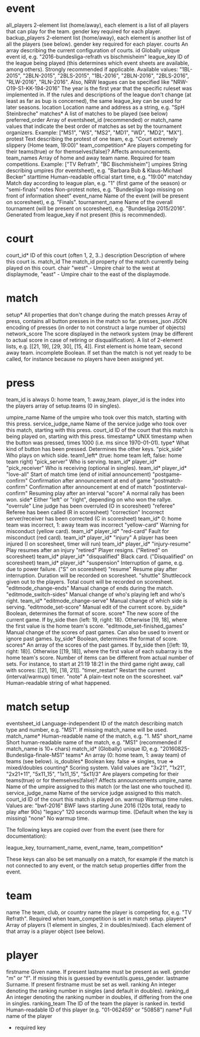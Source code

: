 event
=====

all_players     2-element list (home/away), each element is a list of all players that can play for the team.
                gender key required for each player.
backup_players  2-element list (home/away), each element is another list of all the players (see below).
                gender key required for each player.
courts          An array describing the current configuration of courts.
id              Globally unique event id, e.g. "2016-bundesliga-refrath vs bischmisheim"
league_key      ID of the league being played (this determines which event sheets are available, among others).
                Strongly recommended if applicable.
                Available values: "1BL-2015", "2BLN-2015", "2BLS-2015", "1BL-2016", "2BLN-2016", "2BLS-2016", "RLW-2016", "RLN-2016".
                Also, NRW leagues can be specified like "NRW-O19-S1-KK-194-2016"
                The year is the first year that the specific ruleset was implemented in.
                If the rules and descriptions of the league don't change (at least as far as bup is concerned),
                the same league_key can be used for later seasons.
location        Location name and address as a string, e.g. "SpH Steinbreche"
matches*        A list of matches to be played (see below)
preferred_order Array of eventsheet_id (recommended) or match_name values that indicate the best order of matches as set by the tournament organizers.
                Example: ["MS1", "WS", "MS2", "MD1", "WD", "MD2", "MX"].
protest         Text describing the protest of one team, e.g. "Court extremely slippery (Home team, 19:00)"
team_competition* Are players competing for their teams(true) or for themselves(false)? Affects announcements.
team_names      Array of home and away team name. Required for team competitions.
                Example: ["TV Refrath", "BC Bischmisheim"]
umpires         String describing umpires (for eventsheet), e.g. "Barbara Bub & Klaus-Michael Becker"
starttime       Human-readable official start time, e.g. "19:00"
matchday        Match day according to league plan, e.g. "1" (first game of the season) or "semi-finals"
notes           Non-protest notes, e.g. "Bundesliga logo missing on front of information sheet"
event_name      Name of the event (will be present on scoresheet), e.g. "Finals".
tournament_name Name of the overall tournament (will be present on scoresheet), e.g. "Bundesliga 2015/2016".
                Generated from league_key if not present (this is recommended).

court
=====

court_id*     ID of this court (often 1, 2, 3..)
description   Description of where this court is.
match_id      The match_id property of the match currently being played on this court.
chair         "west" - Umpire chair to the west at displaymode, "east" - Umpire chair to the east of the displaymode.


match
=====

setup*        All properties that don't change during the match
presses       Array of press, contains all button presses in the match so far.
presses_json  JSON encoding of presses (in order to not construct a large number of objects)
network_score The score displayed in the network system (may be different to actual score in case of retiring or disqualification).
              A list of 2-element lists, e.g. [[21, 19], [29, 30], [15, 4]]. First element is home team, second away team.
incomplete    Boolean. If set than the match is not yet ready to be called,
              for instance because no players have been assigned yet.


press
=====

team_id is always 0: home team, 1: away_team.
player_id is the index into the players array of setup.teams (0 in singles).

umpire_name      Name of the umpire who took over this match, starting with this press.
service_judge_name Name of the service judge who took over this match, starting with this press.
court_id         ID of the court that this match is being played on, starting with this press.
timestamp*       UNIX timestamp when the button was pressed, times 1000 (i.e. ms since 1970-01-01).
type*            What kind of button has been pressed. Determines the other keys.
 "pick_side"     Who plays on which side.
    team1_left*    (true: home team left, false: home team right)
 "pick_server"   Who is serving.
    team_id*
    player_id*
 "pick_receiver" Who is receiving (optional in singles).
    team_id*
    player_id*
 "love-all"      Start of match time (end of initial announcement)
 "postgame-confirm"     Confirmation after announcement at end of game
 "postmatch-confirm"    Confirmation after announcement at end of match
 "postinterval-confirm" Resuming play after an interval
 "score"         A normal rally has been won.
    side*          Either "left" or "right", depending on who won the rallye.
 "overrule"      Line judge has been overruled (O in scoresheet)
 "referee"       Referee has been called (R in scoresheet)
 "correction"    Incorrect server/receiver has been corrected (C in scoresheet)
    team_id*       0: home team was incorrect, 1: away team was incorrect
 "yellow-card"   Warning for misconduct (yellow card).
    team_id*
    player_id*
 "red-card"      Fault for misconduct (red card).
    team_id*
    player_id*
 "injury"        A player has been injured (I on scoresheet, timer will run)
    team_id*
    player_id*
 "injury-resume" Play resumes after an injury
 "retired"       Player resigns. ("Retired" on scoresheet)
    team_id*
    player_id*
 "disqualified"  Black card. ("Disqualified" on scoresheet)
    team_id*
    player_id*
 "suspension"   Interruption of game, e.g. due to power failure. ("S" on scoresheet)
 "resume"       Resume play after interruption. Duration will be recorded on scoresheet.
 "shuttle"      Shuttlecock given out to the players. Total count will be recorded on scoresheet.
 "editmode_change-ends"  Manual change of ends during the match.
 "editmode_switch-sides" Manual change of who's playing left and who's right.
    team_id*
 "editmode_change-serve" Manual change of which side is serving.
 "editmode_set-score"    Manual edit of the current score.
    by_side*      Boolean, determines the format of score.
    score*        The new score of the current game.
                  If by_side then {left: 19, right: 18}.
                  Otherwise [19, 18], where the first value is the home team's score.
 "editmode_set-finished_games" Manual change of the scores of past games.
                               Can also be used to invent or ignore past games.
    by_side*      Boolean, determines the format of score.
    scores*       An array of the scores of the past games.
                  If by_side then [{left: 19, right: 18}].
                  Otherwise [[19, 18]], where the first value of each subarray is the home team's score.
                  Number of items can be different from actual number of sets.
                  For instance, to start at 21:19 18:21 in the third game right away, call with
                  scores: [[21, 19], [18, 21]].
 "timer_restart" Restart the current (interval/warmup) timer.
 "note"          A plain-text note on the scoresheet.
    val*          Human-readable string of what happened.

match setup
===========

eventsheet_id      Language-independent ID of the match describing match type and number, e.g. "MS1".
                   If missing match_name will be used.
match_name*        Human-readable name of the match, e.g. "1. MS"
short_name         Short human-readable name of the match, e.g. "MS1" (recommended if match_name is 10+ chars)
match_id*          (Globally) unique ID, e.g. "20160825-Bundesliga-finale-MS1"
teams*             An array (0: home team, 1: away team) of teams (see below).
is_doubles*        Boolean key. false => singles, true => mixed/doubles
counting*          Scoring system. Valid values are "3x21", "1x21", "2x21+11", "5x11_15", "1x11_15", "5x11/3"
  Are players competing for their teams(true) or for themselves(false)? Affects announcements
umpire_name        Name of the umpire assigned to this match (or the last one who touched it).
service_judge_name Name of the service judge assigned to this match.
court_id           ID of the court this match is played on.
warmup             Warmup time rules. Values are:
   "bwf-2016"       BWF laws starting June 2016 (120s total, ready to play after 90s)
   "legacy"         120 seconds warmup time. (Default when the key is missing)
   "none"           No warmup time.


The following keys are copied over from the event (see there for documentation):

league_key, tournament_name, event_name, team_competition*

These keys can also be set manually on a match, for example if the match is not connected to any event, or the match setup properties differ from the event.

team
====

name     The team, club, or country name the player is competing for, e.g. "TV Refrath".
         Required when team_competition is set in match setup.
players* Array of players (1 element in singles, 2 in doubles/mixed).
         Each element of that array is a player object (see below).

player
======

firstname    Given name. If present lastname must be present as well.
gender       "m" or "f". If missing this is guessed by eventutils.guess_gender.
lastname     Surname. If present firstname must be set as well.
ranking      An integer denoting the ranking number in singles (and default in doubles).
ranking_d    An integer denoting the ranking number in doubles, if differing from the one in singles.
ranking_team The ID of the team the player is ranked in.
textid       Human-readable ID of this player (e.g. "01-062459" or "50858")
name*        Full name of the player


* required key